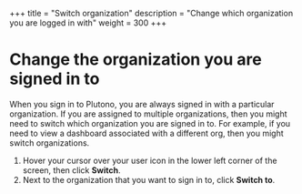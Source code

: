 +++
title = "Switch organization"
description = "Change which organization you are logged in with"
weight = 300
+++

#  Change the organization you are signed in to

When you sign in to Plutono, you are always signed in with a particular organization. If you are assigned to multiple organizations, then you might need to switch which organization you are signed in to. For example, if you need to view a dashboard associated with a different org, then you might switch organizations.

1. Hover your cursor over your user icon in the lower left corner of the screen, then click **Switch**.
1. Next to the organization that you want to sign in to, click **Switch to**.